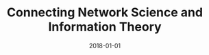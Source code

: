 ---
title: "Connecting Network Science and Information Theory"
collection: publications
permalink: /publication/2019-de2017connecting
authors: "H. F. de Arruda, F. N. Silva, C. H. Comin, D. R. Amancio, L. da F. Costa"
date: 2018-01-01
venue: 'Physica A: Statistical Mechanics and its Applications, v. 515, n. 1, p. 641--648'
bibtex: "de2017connecting.bib"
paperurl: 'https://arxiv.org/abs/1704.03091'
doi: 10.1016/j.physa.2018.10.005
---